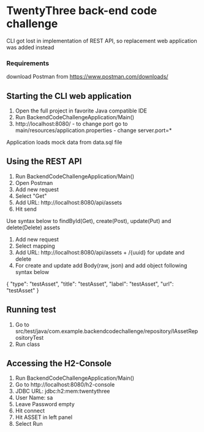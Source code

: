 # TwentyThree back-end code challenge
CLI got lost in implementation of REST API, so replacement web application was added instead

### Requirements
download Postman from https://www.postman.com/downloads/

## Starting the CLI web application
1. Open the full project in favorite Java compatible IDE
2. Run BackendCodeChallengeApplication/Main()
3. http://localhost:8080/ - to change port go to main/resources/application.properties - change server.port=*

Application loads mock data from data.sql file

## Using the REST API
1. Run BackendCodeChallengeApplication/Main()
2. Open Postman
3. Add new request
4. Select "Get"
5. Add URL: http://localhost:8080/api/assets
6. Hit send

Use syntax below to findById(Get), create(Post), update(Put) and delete(Delete) assets
1. Add new request
2. Select mapping
3. Add URL: http://localhost:8080/api/assets + /{uuid} for update and delete
4. For create and update add Body(raw, json) and add object following syntax below

{
    "type": "testAsset",
    "title": "testAsset",
    "label": "testAsset",
    "url": "testAsset"
}

## Running test
1. Go to src/test/java/com.example.backendcodechallenge/repository/IAssetRepositoryTest
2. Run class

## Accessing the H2-Console
1. Run BackendCodeChallengeApplication/Main()
2. Go to http://localhost:8080/h2-console
3. JDBC URL: jdbc:h2:mem:twentythree
4. User Name: sa
5. Leave Password empty
6. Hit connect
7. Hit ASSET in left panel
8. Select Run
